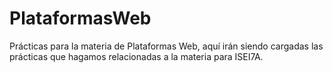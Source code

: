 # PlataformasWeb
Prácticas para la materia de Plataformas Web, aquí irán siendo cargadas las prácticas que hagamos relacionadas a la materia para ISEI7A.
